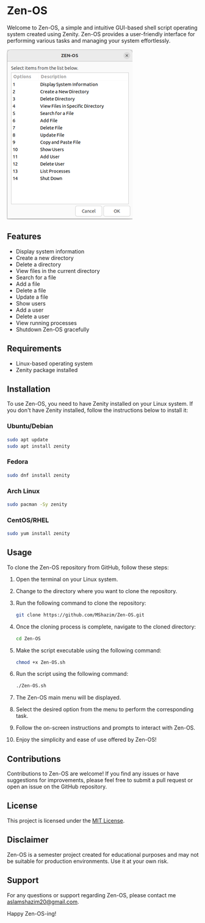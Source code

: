 # Zen-OS

Welcome to Zen-OS, a simple and intuitive GUI-based shell script operating system created using Zenity. Zen-OS provides a user-friendly interface for performing various tasks and managing your system effortlessly.

![ZEN-OS Screenshot](Zen-OS.png)

## Features

- Display system information
- Create a new directory
- Delete a directory
- View files in the current directory
- Search for a file
- Add a file
- Delete a file
- Update a file
- Show users
- Add a user
- Delete a user
- View running processes
- Shutdown Zen-OS gracefully

## Requirements

- Linux-based operating system
- Zenity package installed

## Installation

To use Zen-OS, you need to have Zenity installed on your Linux system. If you don't have Zenity installed, follow the instructions below to install it:

### Ubuntu/Debian

```bash
sudo apt update
sudo apt install zenity
```

### Fedora

```bash
sudo dnf install zenity
```

### Arch Linux

```bash
sudo pacman -Sy zenity
```

### CentOS/RHEL

```bash
sudo yum install zenity
```

## Usage

To clone the Zen-OS repository from GitHub, follow these steps:

1. Open the terminal on your Linux system.
2. Change to the directory where you want to clone the repository.
3. Run the following command to clone the repository:
   ```bash
   git clone https://github.com/MShazim/Zen-OS.git
   ```
   
4. Once the cloning process is complete, navigate to the cloned directory:
   ```bash
   cd Zen-OS
   ```

5. Make the script executable using the following command:
   ```bash
   chmod +x Zen-OS.sh
   ```
6. Run the script using the following command:
   ```bash
   ./Zen-OS.sh
   ```
7. The Zen-OS main menu will be displayed.
8. Select the desired option from the menu to perform the corresponding task.
9. Follow the on-screen instructions and prompts to interact with Zen-OS.
10. Enjoy the simplicity and ease of use offered by Zen-OS!

## Contributions

Contributions to Zen-OS are welcome! If you find any issues or have suggestions for improvements, please feel free to submit a pull request or open an issue on the GitHub repository.

## License

This project is licensed under the [MIT License](LICENSE).

## Disclaimer

Zen-OS is a semester project created for educational purposes and may not be suitable for production environments. Use it at your own risk.

## Support

For any questions or support regarding Zen-OS, please contact me [aslamshazim20@gmail.com](mailto:aslamshazim20@gmail.com).

Happy Zen-OS-ing!